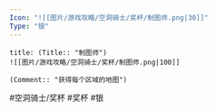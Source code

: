 ```yaml
---
Icon: "![[图片/游戏攻略/空洞骑士/奖杯/制图师.png|30]]"
Type: "银"
---
```

```ad-common-silver-trophy
title: (Title:: "制图师")
![[图片/游戏攻略/空洞骑士/奖杯/制图师.png|100]]

(Comment:: "获得每个区域的地图")
```

#空洞骑士/奖杯 #奖杯 #银
